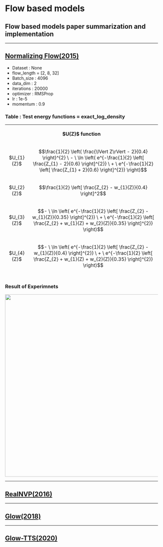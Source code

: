 # Flow based models
## Flow based models paper summarization and implementation

------------------------------------------------------------------------------------------------------------    

## [Normalizing Flow(2015)](https://github.com/WestChaeVI/Flow_Based_Models/blob/main/Normalizing_Flow/normalizing_flow.md)     

+ Dataset : None
+ flow_length = [2, 8, 32]     
+ Batch_size : 4096    
+ data_dim : 2
+ iterations : 20000      
+ optimizer : RMSProp
+ lr : 1e-5      
+ momentum : 0.9      


### Table : Test energy functions  = exact_log_density  

<table align='center'width="800" height="500">
  <th colspan='2'>
    <p align='center'>$U(Z)$ function</p>
  </th>
  <tr>
    <td>
      <p align='center'>$U_{1}(Z)$</p>
    </td>
    <td>
      <p align='center'>$$\frac{1}{2} \left( \frac{\lVert Z\rVert - 2}{0.4} \right)^{2} \ - \ \ln \left( e^{-\frac{1}{2} \left[ \frac{Z_{1} - 2}{0.6} \right]^{2}} \ + \ e^{-\frac{1}{2} \left[ \frac{Z_{1} + 2}{0.6} \right]^{2}} \right)$$</p>
    </td>
  </tr>
  
  <tr>
    <td>
      <p align='center'>$U_{2}(Z)$</p>
    </td>
    <td>
      <p align='center'>$$\frac{1}{2} \left[ \frac{Z_{2} - w_{1}(Z)}{0.4} \right]^2$$</p>
    </td>
  </tr>

  <tr>
    <td>
      <p align='center'>$U_{3}(Z)$</p>
    </td>
    <td>
      <p align='center'>$$- \ \ln \left( e^{-\frac{1}{2} \left[ \frac{Z_{2} - w_{1}(Z)}{0.35} \right]^{2}} \ + \ e^{-\frac{1}{2} \left[ \frac{Z_{2} + w_{1}(Z) + w_{2}(Z)}{0.35} \right]^{2}} \right)$$</p>
    </td>
  </tr>

  <tr>
    <td>
      <p align='center'>$U_{4}(Z)$</p>
    </td>
    <td>
      <p align='center'>$$- \ \ln \left( e^{-\frac{1}{2} \left[ \frac{Z_{2} - w_{1}(Z)}{0.4} \right]^{2}} \ + \ e^{-\frac{1}{2} \left[ \frac{Z_{2} + w_{1}(Z) + w_{2}(Z)}{0.35} \right]^{2}} \right)$$</p>
    </td>
  </tr>
  <tr>
    <td colspan='2'>
      <p align='center'>with $w_{1}(Z) \ = \ \sin \left( \frac{2\pi{Z_1}}{4} \right) \ $, $w_{2}(Z) \ = \ 3e^{-\frac{1}{2} \left[ \frac{Z_{1} - 1}{0.6} \right]^{2}} \ $, $w_{3}(Z) \ = \ 3\sigma \left( \frac{Z_{1} - 1}{0.3} \right) \ $, $\sigma(x) = \frac{1}{1 \ + \ e^{-x}}$</p>
    </td>
  </tr>
</table>     

### Result of Experimnets     


<p align='center'><img src='https://github.com/WestChaeVI/Flow_Based_Models/assets/104747868/67b0d080-e08c-43e6-ba98-b0faa3d3ed25' height='600' width='800'></p>     

------------------------------------------------------------------------------------------------------------       

## [RealNVP(2016)](https://github.com/WestChaeVI/Flow_Based_Models/blob/main/RealNVP/realnvp.md)    


------------------------------------------------------------------------------------------------------------       

## [Glow(2018)](https://github.com/WestChaeVI/Flow_Based_Models/blob/main/Glow/glow.md)    


------------------------------------------------------------------------------------------------------------       

## [Glow-TTS(2020)](https://github.com/WestChaeVI/Flow_Based_Models/blob/main/Glow_TTS/glow_tts.md)    

